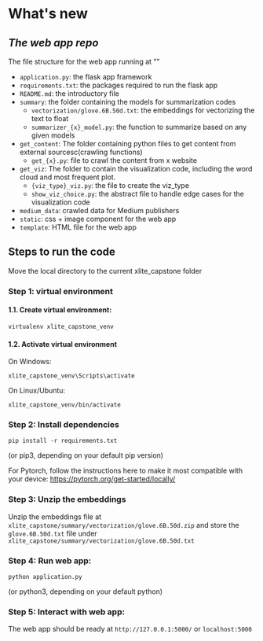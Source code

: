 # What's new 
## _The web app repo_

The file structure for the web app running at ""

- ```application.py```: the flask app framework
- ```requirements.txt```: the packages required to run the flask app
- ```README.md```: the introductory file
- ```summary```: the folder containing the models for summarization codes
    - ```vectorization/glove.6B.50d.txt```: the embeddings for vectorizing the text to float
    - ```summarizer_{x}_model.py```: the function to summarize based on any given models 
- ```get_content```: The folder containing python files to get content from external sourcesc(crawling functions)
    - ```get_{x}.py```: file to crawl the content from x website
- ```get_viz```: The folder to contain the visualization code, including the word cloud and most frequent plot. 
    - ```{viz_type}_viz.py```: the file to create the viz_type
    - ```show_viz_choice.py```: the abstract file to handle edge cases for the visualization code
- ```medium_data```: crawled data for Medium publishers
- ```static```: css + image component for the web app
- ```template```: HTML file for the web app


## Steps to run the code

Move the local directory to the current xlite_capstone folder

### Step 1: virtual environment
#### 1.1. Create virtual environment:
```
virtualenv xlite_capstone_venv
```

#### 1.2. Activate virtual environment
On Windows: 
```
xlite_capstone_venv\Scripts\activate
```
On Linux/Ubuntu:
```
xlite_capstone_venv/bin/activate
```

### Step 2: Install dependencies
```
pip install -r requirements.txt
```
(or pip3, depending on your default pip version)

For Pytorch, follow the instructions here to make it most compatible with your device: https://pytorch.org/get-started/locally/

### Step 3: Unzip the embeddings
Unzip the embeddings file at ```xlite_capstone/summary/vectorization/glove.6B.50d.zip``` and store the ```glove.6B.50d.txt``` file under ```xlite_capstone/summary/vectorization/glove.6B.50d.txt```

### Step 4: Run web app:
```
python application.py
```
(or python3, depending on your default python)


### Step 5: Interact with web app:
The web app should be ready at ```http://127.0.0.1:5000/``` or ```localhost:5000```
